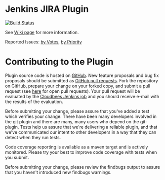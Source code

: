 Jenkins JIRA Plugin
===================

[![Build Status](https://jenkins.ci.cloudbees.com/buildStatus/icon?job=plugins/jira-plugin)](https://jenkins.ci.cloudbees.com/job/plugins/job/jira-plugin/)

See [Wiki page](https://wiki.jenkins-ci.org/display/JENKINS/JIRA+Plugin) for more information.

Reported Issues: [by Votes](https://issues.jenkins-ci.org/browse/JENKINS-6110?jql=project%20%3D%20JENKINS%20AND%20resolution%20%3D%20Unresolved%20AND%20component%20%3D%20jira-plugin%20ORDER%20BY%20votes%20DESC%2C%20updated%20ASC%2C%20priority%20DESC%2C%20created%20ASC), [by Priority](https://issues.jenkins-ci.org/browse/JENKINS-26962?jql=project%20%3D%20JENKINS%20AND%20resolution%20%3D%20Unresolved%20AND%20component%20%3D%20jira-plugin%20ORDER%20BY%20priority%20DESC%2C%20votes%20ASC%2C%20updated%20ASC%2C%20created%20ASC)

Contributing to the Plugin
==========================

Plugin source code is hosted on [GitHub](https://github.com/jenkinsci/jira-plugin).
New feature proposals and bug fix proposals should be submitted as
[GitHub pull requests](https://help.github.com/articles/creating-a-pull-request).
Fork the repository on GitHub, prepare your change on your forked
copy, and submit a pull request (see [here](https://github.com/jenkinsci/jira-plugin/pulls) for open pull requests). Your pull request will be evaluated
by the [Cloudbees Jenkins job](https://jenkins.ci.cloudbees.com/job/plugins/job/jira-plugin/)
and you should receive e-mail with the results of the evaluation.

Before submitting your change, please assure that you've added a test
which verifies your change.  There have been many developers involved
in the git plugin and there are many, many users who depend on the
git-plugin.  Tests help us assure that we're delivering a reliable
plugin, and that we've communicated our intent to other developers in
a way that they can detect when they run tests.

Code coverage reporting is available as a maven target and is actively
monitored.  Please try your best to improve code coverage with tests
when you submit.

Before submitting your change, please review the findbugs output to
assure that you haven't introduced new findbugs warnings.
